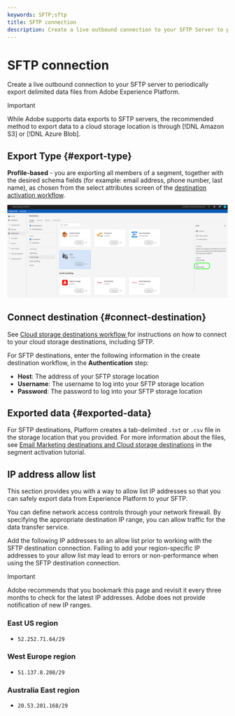 ```yaml
---
keywords: SFTP;sftp
title: SFTP connection
description: Create a live outbound connection to your SFTP Server to periodically export delimited data files from Experience Platform.
---
```


# SFTP connection

Create a live outbound connection to your SFTP server to periodically export delimited data files from Adobe Experience Platform.

>[!IMPORTANT]
>
> While Adobe supports data exports to SFTP servers, the recommended method to export data to a cloud storage location is through [!DNL Amazon S3] or [!DNL Azure Blob].

## Export Type {#export-type}

**Profile-based** - you are exporting all members of a segment, together with the desired schema fields (for example: email address, phone number, last name), as chosen from the select attributes screen of the [destination activation workflow](../../ui/activate-destinations.md#select-attributes).

![SFTP profile-based export type](../../assets/catalog/cloud-storage/sftp/catalog.png)

## Connect destination {#connect-destination}

See [Cloud storage destinations workflow ](./workflow.md)for instructions on how to connect to your cloud storage destinations, including SFTP.

For SFTP destinations, enter the following information in the create destination workflow, in the **Authentication** step:

* **Host**: The address of your SFTP storage location
* **Username**: The username to log into your SFTP storage location
* **Password**: The password to log into your SFTP storage location

## Exported data {#exported-data}

For SFTP destinations, Platform creates a tab-delimited `.txt` or `.csv` file in the storage location that you provided. For more information about the files, see [Email Marketing destinations and Cloud storage destinations](../../ui/activate-destinations.md#esp-and-cloud-storage) in the segment activation tutorial.

## IP address allow list

This section provides you with a way to allow list IP addresses so that you can safely export data from Experience Platform to your SFTP.

You can define network access controls through your network firewall. By specifying the appropriate destination IP range, you can allow traffic for the data transfer service. 

Add the following IP addresses to an allow list prior to working with the SFTP destination connection. Failing to add your region-specific IP addresses to your allow list may lead to errors or non-performance when using the SFTP destination connection.

>[!IMPORTANT]
>
> Adobe recommends that you bookmark this page and revisit it every three months to check for the latest IP addresses. Adobe does not provide notification of new IP ranges.

### East US region

- `52.252.71.64/29`

### West Europe region

- `51.137.8.208/29`

### Australia East region

- `20.53.201.168/29`